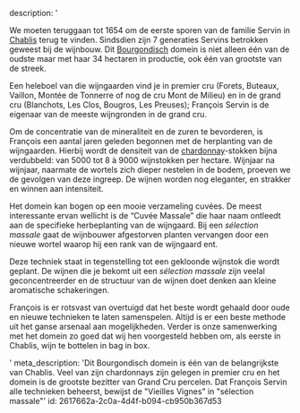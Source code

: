 description: '<p>We moeten teruggaan tot 1654 om de eerste sporen van de familie Servin in <a href="/nl/region/chablis">Chablis</a>&nbsp;terug te vinden. Sindsdien zijn 7 generaties Servins betrokken geweest bij de wijnbouw. Dit <a href="/nl/region/bourgogne">Bourgondisch</a> domein is niet alleen één van de oudste maar met haar 34 hectaren in productie, ook één van grootste van de streek.</p><p>Een heleboel van die wijngaarden vind je in premier cru (Forets, Buteaux, Vaillon, Montée de Tonnerre of nog de cru Mont de Milieu) en in de grand cru (Blanchots, Les Clos, Bougros, Les Preuses); François Servin is de eigenaar van de meeste wijngronden in de grand cru.</p><p>Om de concentratie van de mineraliteit en de zuren te bevorderen, is François een aantal jaren geleden begonnen met de herplanting van de wijngaarden. Hierbij wordt de densiteit van de <a href="/nl/grape/chardonnay">chardonnay</a>-stokken bijna verdubbeld: van 5000 tot 8 à 9000 wijnstokken per hectare. Wijnjaar na wijnjaar, naarmate de wortels zich dieper nestelen in de bodem, proeven we de gevolgen van deze ingreep. De wijnen worden nog eleganter, en strakker en winnen aan intensiteit.</p><p>Het domein kan bogen op een mooie verzameling cuvées. De meest interessante ervan wellicht is de “Cuvée Massale” die haar naam ontleedt aan de specifieke herbeplanting van de wijngaard. Bij een <em>sélection massale</em> gaat de wijnbouwer afgestorven planten vervangen door een nieuwe wortel waarop hij een rank van de wijngaard ent. </p><p>Deze techniek staat in tegenstelling tot een gekloonde wijnstok die wordt geplant. De wijnen die je bekomt uit een <em>sélection massale</em> zijn veelal geconcentreerder en de structuur van de wijnen doet denken aan kleine aromatische schakeringen.</p><p>François is er rotsvast van overtuigd dat het beste wordt gehaald door oude en nieuwe technieken te laten samenspelen. Altijd is er een beste methode uit het ganse arsenaal aan mogelijkheden. Verder is onze samenwerking met het domein zo goed dat wij hen voorgesteld hebben om, als eerste in Chablis, wijn te bottelen in bag in box.</p>'
meta_description: 'Dit Bourgondisch domein is één van de belangrijkste van Chablis. Veel van zijn chardonnays zijn gelegen in premier cru en het domein is de grootste bezitter van Grand Cru percelen. Dat François Servin alle technieken beheerst, bewijst de "Vieilles Vignes" in "sélection massale"'
id: 2617662a-2c0a-4d4f-b094-cb950b367d53

